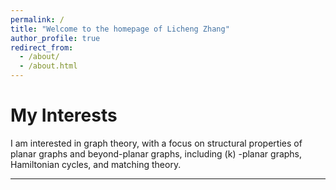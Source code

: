 ```yaml
---
permalink: /
title: "Welcome to the homepage of Licheng Zhang"
author_profile: true
redirect_from: 
  - /about/
  - /about.html
---
```




My Interests
======
I am interested in graph theory, with a focus on structural properties of planar graphs and beyond-planar graphs, including \(k\) -planar graphs, Hamiltonian cycles, and matching theory.


------
